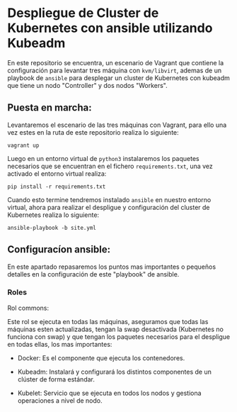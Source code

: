 # Despliegue de Cluster de Kubernetes con ansible utilizando Kubeadm

En este repositorio se encuentra, un escenario de Vagrant que contiene la configuración para levantar tres máquina con `kvm/libvirt`, ademas de un playbook de `ansible` para desplegar un cluster de Kubernetes con kubeadm que tiene un nodo "Controller" y dos nodos "Workers".

## Puesta en marcha:

Levantaremos el escenario de las tres máquinas con Vagrant, para ello una vez estes en la ruta de este repositorio realiza lo siguiente:

`vagrant up`

Luego en un entorno virtual de `python3` instalaremos los paquetes necesarios que se encuentran en el fichero `requirements.txt`, una vez activado el entorno virtual realiza:

`pip install -r requirements.txt`

Cuando esto termine tendremos instalado `ansible` en nuestro entorno virtual, ahora para realizar el despligue y configuración del cluster de Kubernetes realiza lo siguiente:

`ansible-playbook -b site.yml` 

## Configuracíon ansible:

En este apartado repasaremos los puntos mas importantes o pequeños detalles en la configuración de este "playbook" de ansible.

### Roles

Rol commons:

Este rol se ejecuta en todas las máquinas, aseguramos que todas las máquinas esten actualizadas, tengan la swap desactivada (Kubernetes no funciona con swap) y que tengan los paquetes necesarios para el despligue en todas ellas, los mas importantes:

* Docker: Es el componente que ejecuta los contenedores.

* Kubeadm: Instalará y configurará los distintos componentes de un clúster de forma estándar.

* Kubelet: Servicio que se ejecuta en todos los nodos y gestiona operaciones a nivel de nodo.
